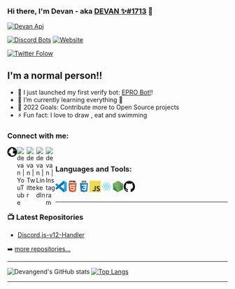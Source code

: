 ### Hi there, I'm Devan - aka [DEVAN ✨#1713][website] 👋 
[![Devan Api](https://user-images.githubusercontent.com/80990706/164386426-8340a45f-5488-4a7d-99b6-a38a97d37442.png)](http://eprobot.tk/api)

[![Discord Bots](https://cdn.discordapp.com/attachments/853617109560328192/922140561513799690/Untitled.png)](https://top.gg/bot/823554361397215294)
[![Website](https://cdn.discordapp.com/attachments/853617109560328192/922147472275542047/Untitled1.png)](http://eprobot.ga)

[![Twitter Folow](https://img.shields.io/twitter/follow/its_kmal?color=1DA1F2&logo=twitter&style=for-the-badge)](https://twitter.com/intent/follow?original_referer=https%3A%2F%2Fgithub.com%2FcodeSTACKr&screen_name=its_kmal)

## I'm a normal person!!

- 🔭 I just launched my first verify bot: [EPRO Bot!][course]!
- 🌱 I’m currently learning everything 🤣
- 🥅 2022 Goals: Contribute more to Open Source projects
- ⚡ Fun fact: I love to draw , eat and swimming

### Connect with me:

[<img align="left" alt="eprobot.tk" width="22px" src="https://raw.githubusercontent.com/iconic/open-iconic/master/svg/globe.svg" />][website]
[<img align="left" alt="devan | YouTube" width="22px" src="https://cdn.discordapp.com/attachments/853617109560328192/922148356195749888/blakc-twitch-icon-0.png" />][youtube]
[<img align="left" alt="devan | Twitter" width="22px" src="https://cdn.jsdelivr.net/npm/simple-icons@v3/icons/twitter.svg" />][twitter]
[<img align="left" alt="devan | LinkedIn" width="22px" src="https://cdn.discordapp.com/attachments/853617109560328192/922133158978261052/discord-black-icon-1.png" />][linkedin]
[<img align="left" alt="devan | Instagram" width="22px" src="https://cdn.jsdelivr.net/npm/simple-icons@v3/icons/instagram.svg" />][instagram]

<br />

### Languages and Tools:

[<img align="left" alt="Visual Studio Code" width="26px" src="https://raw.githubusercontent.com/github/explore/80688e429a7d4ef2fca1e82350fe8e3517d3494d/topics/visual-studio-code/visual-studio-code.png" />][webdevplaylist]
[<img align="left" alt="HTML5" width="26px" src="https://raw.githubusercontent.com/github/explore/80688e429a7d4ef2fca1e82350fe8e3517d3494d/topics/html/html.png" />][webdevplaylist]
[<img align="left" alt="CSS3" width="26px" src="https://raw.githubusercontent.com/github/explore/80688e429a7d4ef2fca1e82350fe8e3517d3494d/topics/css/css.png" />][cssplaylist]
[<img align="left" alt="JavaScript" width="26px" src="https://raw.githubusercontent.com/github/explore/80688e429a7d4ef2fca1e82350fe8e3517d3494d/topics/javascript/javascript.png" />][jsplaylist]
[<img align="left" alt="React" width="26px" src="https://raw.githubusercontent.com/github/explore/80688e429a7d4ef2fca1e82350fe8e3517d3494d/topics/react/react.png" />][reactplaylist]
[<img align="left" alt="Node.js" width="26px" src="https://raw.githubusercontent.com/github/explore/80688e429a7d4ef2fca1e82350fe8e3517d3494d/topics/nodejs/nodejs.png" />][webdevplaylist]
[<img align="left" alt="GitHub" width="26px" src="https://raw.githubusercontent.com/github/explore/78df643247d429f6cc873026c0622819ad797942/topics/github/github.png" />][webdevplaylist]


<br />
<br />

---

### 📺 Latest Repositories 

<!-- YOUTUBE:START -->
- [Discord.js-v12-Handler](https://github.com/Devangend/Discord.js-v12-Handler)
<!-- YOUTUBE:END -->

➡️ [more repositories...](https://github.com/Devangend?tab=repositories)

---

![Devangend's GitHub stats](https://github-readme-stats.vercel.app/api?username=Devangend&show_icons=true&theme=radical)
[![Top Langs](https://github-readme-stats.vercel.app/api/top-langs/?username=Devangend&theme=tokyonight)](https://github.com/Devangend/github-readme-stats)

---

[website]: http://eprobot.ga
[course]: http://eprobot.ga
[twitter]: https://twitter.com/its_kmal
[youtube]: https://www.twitch.tv/devangend
[instagram]: https://www.instagram.com/its.kmals
[linkedin]: https://
[webdevplaylist]: https://
[jsplaylist]: https://
[cssplaylist]: https://
[reactplaylist]: https://
